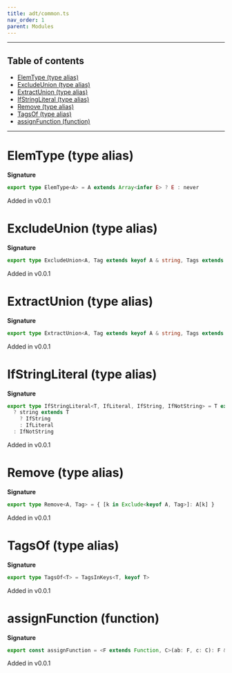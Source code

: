 ```yaml
---
title: adt/common.ts
nav_order: 1
parent: Modules
---
```


---

<h2 class="text-delta">Table of contents</h2>

- [ElemType (type alias)](#elemtype-type-alias)
- [ExcludeUnion (type alias)](#excludeunion-type-alias)
- [ExtractUnion (type alias)](#extractunion-type-alias)
- [IfStringLiteral (type alias)](#ifstringliteral-type-alias)
- [Remove (type alias)](#remove-type-alias)
- [TagsOf (type alias)](#tagsof-type-alias)
- [assignFunction (function)](#assignfunction-function)

---

# ElemType (type alias)

**Signature**

```ts
export type ElemType<A> = A extends Array<infer E> ? E : never
```

Added in v0.0.1

# ExcludeUnion (type alias)

**Signature**

```ts
export type ExcludeUnion<A, Tag extends keyof A & string, Tags extends string> = Exclude<A, Record<Tag, Tags>>
```

Added in v0.0.1

# ExtractUnion (type alias)

**Signature**

```ts
export type ExtractUnion<A, Tag extends keyof A & string, Tags extends string> = Extract<A, Record<Tag, Tags>>
```

Added in v0.0.1

# IfStringLiteral (type alias)

**Signature**

```ts
export type IfStringLiteral<T, IfLiteral, IfString, IfNotString> = T extends string
  ? string extends T
    ? IfString
    : IfLiteral
  : IfNotString
```

Added in v0.0.1

# Remove (type alias)

**Signature**

```ts
export type Remove<A, Tag> = { [k in Exclude<keyof A, Tag>]: A[k] }
```

Added in v0.0.1

# TagsOf (type alias)

**Signature**

```ts
export type TagsOf<T> = TagsInKeys<T, keyof T>
```

Added in v0.0.1

# assignFunction (function)

**Signature**

```ts
export const assignFunction = <F extends Function, C>(ab: F, c: C): F & C => ...
```

Added in v0.0.1

